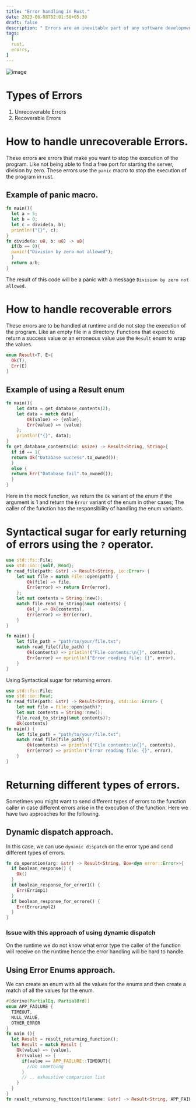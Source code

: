 ```yaml
---
title: "Error handling in Rust."
date: 2023-06-08T02:01:58+05:30
draft: false
description: " Errors are an inevitable part of any software development process, and Rust provides a robust mechanism for managing and handling them. This blog aims to demystify Rust's error handling philosophy, covering its unique features, error types, and various strategies for effectively dealing with errors."
tags:
  [
  rust,
  erorrs,
] 
---
```

![image](https://i.imgur.com/VSG6kWK.jpeg)
# Types of Errors 
1. Unrecoverable Errors
2. Recoverable Errors

# How to handle unrecoverable Errors.

These errors are errors that make you want to stop the execution of the program. Like not being able to find a free port for starting the server, division by zero. 
These errors use the `panic` macro to stop the execution of the program in rust.

## Example of panic macro.

```rust 
fn main(){
  let a = 5;
  let b = 0;
  let c = divide(a, b);
  println!("{}", c);
}
fn divide(a: u8, b: u8) -> u8{
  if(b == 0){
  panic!("Division by zero not allowed");
  }
  return a/b;
}
```

The result of this code will be a panic with a message `Division by zero not allowed`.

# How to handle recoverable errors 

These errors are to be handled at runtime and do not stop the execution of the program. Like an empty file in a directory.
Functions that expect to return a success value or an erroneous value use the `Result` enum to wrap the values.
```rust 
enum Result<T, E>{
  Ok(T), 
  Err(E)
}
```

## Example of using a Result enum

```rust 
fn main(){
    let data = get_database_contents(2);
    let data = match data{
        Ok(value) => {value},
        Err(value) => {value}
    };
    println!("{}", data);
}
fn get_database_contents(id: usize) -> Result<String, String>{
  if id == 1{
  return Ok("Database success".to_owned());
  }
  else {
  return Err("Database fail".to_owned());
  }
}
```
Here in the mock function, we return the `Ok` variant of the enum if the argument is 1 and return the `Error` variant of the enum in other cases; The caller of the function has the responsibility of handling the enum variants.

# Syntactical sugar for early returning of errors using the `?` operator.


```rust 
use std::fs::File;
use std::io::{self, Read};
fn read_file(path: &str) -> Result<String, io::Error> {
    let mut file = match File::open(path) {
        Ok(file) => file,
        Err(error) => return Err(error),
    };
    let mut contents = String::new();
    match file.read_to_string(&mut contents) {
        Ok(_) => Ok(contents),
        Err(error) => Err(error),
    }
}

fn main() {
    let file_path = "path/to/your/file.txt";
    match read_file(file_path) {
        Ok(contents) => println!("File contents:\n{}", contents),
        Err(error) => eprintln!("Error reading file: {}", error),
    }
}
```
Using Syntactical sugar for returning errors. 
```rust 
use std::fs::File;
use std::io::Read;
fn read_file(path: &str) -> Result<String, std::io::Error> {
    let mut file = File::open(path)?;
    let mut contents = String::new();
    file.read_to_string(&mut contents)?; 
    Ok(contents)
fn main() {
    let file_path = "path/to/your/file.txt";
    match read_file(file_path) {
        Ok(contents) => println!("File contents:\n{}", contents),
        Err(error) => println!("Error reading file: {}", error),
    }
}
```

# Returning different types of errors.
Sometimes you might want to send different types of errors to the function caller in case different errors arise in the execution of the function. Here we have two approaches for the following.
## Dynamic dispatch approach.
In this case, we can use `dynamic dispatch` on the error type and send different types of errors.

```rust 
fn do_operation(arg: &str) -> Result<String, Box<dyn error::Error>>{
  if boolean_response() {
    Ok()
  }
  if boolean_response_for_error1() {
    Err(Errimp1)
  }
  if boolean_response_for_errore() {
    Err(Errorimpl2)
  }
}
```

### Issue with this approach of using dynamic dispatch
On the runtime we do not know what error type the caller of the function will receive on the runtime hence the error handling will be hard to handle.

## Using Error Enums approach.
We can create an enum with all the values for the enums and then create a match of all the values for the enum. 

```rust 
#[derive(PartialEq, PartialOrd)]
enum APP_FAILURE {
  TIMEOUT,
  NULL_VALUE,
  OTHER_ERROR
}
fn main (){
  let Result = result_returning_function();
  let Result = match Result {
    Ok(value) => {value},
    Err(value) => {
      if(value == APP_FAILURE::TIMEOUT){
        //Do something
      }
      // .. exhaustive comparison list 
    }
  }
}
fn result_returning_function(filename: &str) -> Result<String, APP_FAILURE> {}
```



